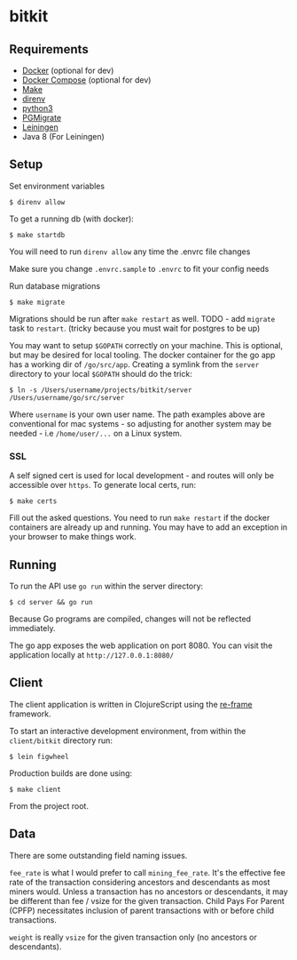 # bitkit

## Requirements

* [Docker](https://www.docker.com/) (optional for dev)
* [Docker Compose](https://docs.docker.com/compose/) (optional for dev)
* [Make](https://www.gnu.org/software/make/)
* [direnv](https://direnv.net/)
* [python3](https://www.python.org/)
* [PGMigrate](https://github.com/yandex/pgmigrate)
* [Leiningen](https://leiningen.org/)
* Java 8 (For Leiningen)

## Setup

Set environment variables

```
$ direnv allow
```

To get a running db (with docker):

```
$ make startdb
```

You will need to run `direnv allow` any time the .envrc file changes

Make sure you change `.envrc.sample` to `.envrc` to fit your config needs

Run database migrations

```
$ make migrate
```

Migrations should be run after `make restart` as well. TODO - add `migrate` task to `restart`. (tricky because you must wait for postgres to be up)

You may want to setup `$GOPATH` correctly on your machine. This is optional, but may be
desired for local tooling. The docker container for the go app has a working dir of `/go/src/app`.
Creating a symlink from the `server` directory to your local `$GOPATH` should do the trick:

```
$ ln -s /Users/username/projects/bitkit/server /Users/username/go/src/server
```

Where `username` is your own user name. The path examples above are conventional for mac systems - so adjusting
for another system may be needed - i.e `/home/user/...` on a Linux system.

### SSL

A self signed cert is used for local development - and routes will only be accessible over `https`. To generate
local certs, run:

```
$ make certs
```

Fill out the asked questions. You need to run `make restart` if the docker containers are already up and running. You may
have to add an exception in your browser to make things work.

## Running

To run the API use `go run` within the server directory:

```
$ cd server && go run
```

Because Go programs are compiled, changes will not be reflected immediately. 

The go app exposes the web application on port 8080. You can visit the application
locally at `http://127.0.0.1:8080/`

## Client

The client application is written in ClojureScript using the [re-frame](https://github.com/Day8/re-frame) framework.

To start an interactive development environment, from within the `client/bitkit` directory
run:

```
$ lein figwheel
```

Production builds are done using:

```
$ make client
```

From the project root.

## Data

There are some outstanding field naming issues.

`fee_rate` is what I would prefer to call `mining_fee_rate`. It's the effective fee rate of the transaction considering ancestors and descendants as most miners would. Unless a transaction has no ancestors or descendants, it may be different than fee / vsize for the given transaction. Child Pays For Parent (CPFP) necessitates inclusion of parent transactions with or before child transactions.

`weight` is really `vsize` for the given transaction only (no ancestors or descendants).
